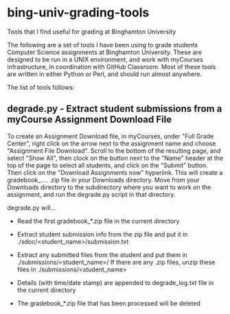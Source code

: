 # bing-univ-grading-tools
Tools that I find useful for grading at Binghamton University

The following are a set of tools I have been using to grade students Computer Science assignments at Binghamton University. These are designed to be run in a UNIX environment, and work with myCourses infrastructure, in coordination with GitHub Classroom. Most of these tools are written in either Python or Perl, and should run almost anywhere.

The list of tools follows:

## degrade.py - Extract student submissions from a myCourse Assignment Download File

To create an Assignment Download file, in myCourses, under "Full Grade Center", right click on the arrow next to the assignment name and choose "Assignment File Download". Scroll to the bottom of the resulting page, and select "Show All", then clock on the button next to the "Name" header at the top of the page to select all students, and click on the "Submit" button. Then click on the "Download Assignments now" hyperlink. This will create a gradebook_.... .zip file in your Downloads directory.  Move from your Downloads directory to the subdirectory where you want to work on the assignment, and run the degrade.py script in that directory.

degrade.py will...

- Read the first gradebook_\*.zip file in the current directory

- Extract student submission info from the zip file and put it in ./sdoc/<student_name>/submission.txt

- Extract any submitted files from the student and put them in ./submissions/<student_name>/ If there are any .zip files, unzip these files in ./submissions/<student_name>

- Details (with time/date stamp) are appended to degrade_log.txt file in the current directory

- The gradebook_\*.zip file that has been processed will be deleted
